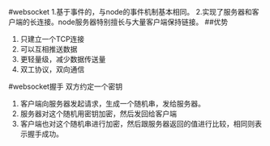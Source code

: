 #websocket
1.基于事件的，与node的事件机制基本相同。
2.实现了服务器和客户端的长连接。node服务器特别擅长与大量客户端保持链接。
##优势
1. 只建立一个TCP连接
2. 可以互相推送数据
3. 更轻量级，减少数据传送量
4. 双工协议，双向通信

#websocket握手
双方约定一个密钥
1. 客户端向服务器发起请求，生成一个随机串，发给服务器。
2. 服务器对这个随机用密钥加密，然后发回给客户端
3. 客户端也对这个随机串进行加密，然后跟服务器返回的值进行比较，相同则表示握手成功。